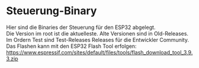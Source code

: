 # Steuerung-Binary
Hier sind die Binaries der Steuerung für den ESP32 abgelegt.  
Die  Version im root ist die aktuelleste. 
Alte Versionen sind in Old-Releases.  
Im Ordern Test sind Test-Releases Releases für die Entwickler Community.  
Das Flashen kann mit den ESP32 Flash Tool erfolgen: https://www.espressif.com/sites/default/files/tools/flash_download_tool_3.9.3.zip
